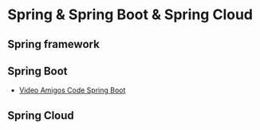 # Spring & Spring Boot & Spring Cloud

## Spring framework

## Spring Boot

- [Video Amigos Code Spring Boot](https://www.bilibili.com/video/BV1v44y1z7aF/?spm_id_from=333.337.search-card.all.click&vd_source=13bf0832090021fb86148c16075ef1b5)

## Spring Cloud
